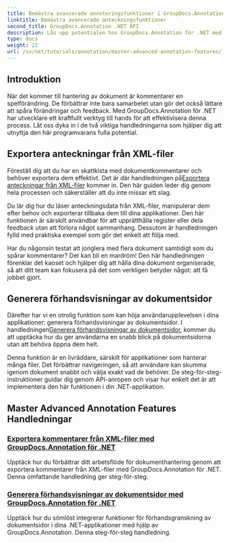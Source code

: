 ```yaml
---
title: Bemästra avancerade annoteringsfunktioner i GroupDocs.Annotation för .NET
linktitle: Bemästra avancerade anteckningsfunktioner
second_title: GroupDocs.Annotation .NET API
description: Lås upp potentialen hos GroupDocs.Annotation för .NET med självstudiekurser om att exportera XML-kommentarer och generera förhandsvisningar av dokumentsidor.
type: docs
weight: 22
url: /sv/net/tutorials/annotation/master-advanced-annotation-features/
---
```

## Introduktion

När det kommer till hantering av dokument är kommentarer en spelförändring. De förbättrar inte bara samarbetet utan gör det också lättare att spåra förändringar och feedback. Med GroupDocs.Annotation för .NET har utvecklare ett kraftfullt verktyg till hands för att effektivisera denna process. Låt oss dyka in i de två viktiga handledningarna som hjälper dig att utnyttja den här programvarans fulla potential.

## Exportera anteckningar från XML-filer

 Föreställ dig att du har en skattkista med dokumentkommentarer och behöver exportera dem effektivt. Det är där handledningen på[Exportera anteckningar från XML-filer](./export-annotations-from-xml-file/) kommer in. Den här guiden leder dig genom hela processen och säkerställer att du inte missar ett slag. 

Du lär dig hur du läser anteckningsdata från XML-filer, manipulerar dem efter behov och exporterar tillbaka dem till dina applikationer. Den här funktionen är särskilt användbar för att upprätthålla register eller dela feedback utan att förlora något sammanhang. Dessutom är handledningen fylld med praktiska exempel som gör det enkelt att följa med. 

Har du någonsin testat att jonglera med flera dokument samtidigt som du spårar kommentarer? Det kan bli en mardröm! Den här handledningen förenklar det kaoset och hjälper dig att hålla dina dokument organiserade, så att ditt team kan fokusera på det som verkligen betyder något: att få jobbet gjort.

## Generera förhandsvisningar av dokumentsidor

 Därefter har vi en otrolig funktion som kan höja användarupplevelsen i dina applikationer: generera förhandsvisningar av dokumentsidor. I handledningen[Generera förhandsvisningar av dokumentsidor](./generate-document-page-previews/), kommer du att upptäcka hur du ger användarna en snabb blick på dokumentsidorna utan att behöva öppna dem helt.

Denna funktion är en livräddare, särskilt för applikationer som hanterar många filer. Det förbättrar navigeringen, så att användare kan skumma igenom dokument snabbt och välja exakt vad de behöver. De steg-för-steg-instruktioner guidar dig genom API-anropen och visar hur enkelt det är att implementera den här funktionen i din .NET-applikation. 

## Master Advanced Annotation Features Handledningar
### [Exportera kommentarer från XML-filer med GroupDocs.Annotation för .NET](./export-annotations-from-xml-file/)
Upptäck hur du förbättrar ditt arbetsflöde för dokumenthantering genom att exportera kommentarer från XML-filer med GroupDocs.Annotation för .NET. Denna omfattande handledning ger steg-för-steg.
### [Generera förhandsvisningar av dokumentsidor med GroupDocs.Annotation för .NET](./generate-document-page-previews/)
Upptäck hur du sömlöst integrerar funktioner för förhandsgranskning av dokumentsidor i dina .NET-applikationer med hjälp av GroupDocs.Annotation. Denna steg-för-steg handledning.